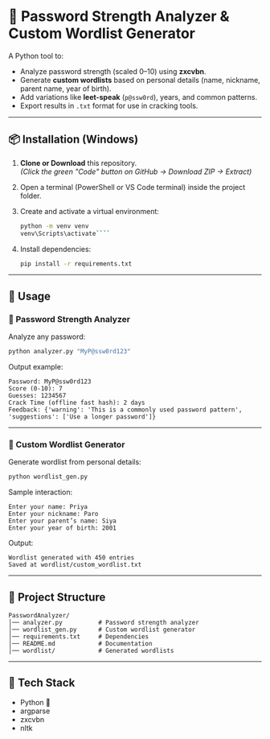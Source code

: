 
# 🔐 Password Strength Analyzer & Custom Wordlist Generator

A Python tool to:
- Analyze password strength (scaled 0–10) using **zxcvbn**.
- Generate **custom wordlists** based on personal details (name, nickname, parent name, year of birth).
- Add variations like **leet-speak** (`p@ssw0rd`), years, and common patterns.
- Export results in `.txt` format for use in cracking tools.

---

## 📦 Installation (Windows)

1. **Clone or Download** this repository.  
   *(Click the green "Code" button on GitHub → Download ZIP → Extract)*

2. Open a terminal (PowerShell or VS Code terminal) inside the project folder.

3. Create and activate a virtual environment:
   ```bash
   python -m venv venv
   venv\Scripts\activate````

4. Install dependencies:

   ```bash
   pip install -r requirements.txt
   ```

---

## 🚀 Usage

### 🔎 Password Strength Analyzer

Analyze any password:

```bash
python analyzer.py "MyP@ssw0rd123"
```

Output example:

```
Password: MyP@ssw0rd123
Score (0-10): 7
Guesses: 1234567
Crack Time (offline fast hash): 2 days
Feedback: {'warning': 'This is a commonly used password pattern', 'suggestions': ['Use a longer password']}
```

---

### 📝 Custom Wordlist Generator

Generate wordlist from personal details:

```bash
python wordlist_gen.py
```

Sample interaction:

```
Enter your name: Priya
Enter your nickname: Paro
Enter your parent’s name: Siya
Enter your year of birth: 2001
```

Output:

```
Wordlist generated with 450 entries
Saved at wordlist/custom_wordlist.txt
```

---

## 📂 Project Structure

```
PasswordAnalyzer/
│── analyzer.py          # Password strength analyzer
│── wordlist_gen.py      # Custom wordlist generator
│── requirements.txt     # Dependencies
│── README.md            # Documentation
│── wordlist/            # Generated wordlists
```

---

## 🔧 Tech Stack

* Python 🐍
* argparse
* zxcvbn
* nltk
